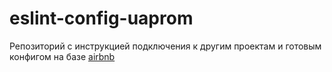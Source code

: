 # eslint-config-uaprom
Репозиторий c инструкцией подключения к другим проектам и 
готовым конфигом на базе [airbnb](https://github.com/airbnb/javascript)

